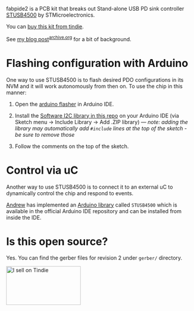 fabpide2 is a PCB kit that breaks out Stand-alone USB PD sink controller
[STUSB4500](https://www.st.com/en/interfaces-and-transceivers/stusb4500.html)
by STMicroelectronics.

You can [buy this kit from
tindie](https://www.tindie.com/products/18263/).

See [my blog
post](https://blog.oxplot.com/usb-pd-standalone-sink-controller/)<sup>[archive.org](https://web.archive.org/web/20191108070615/https://blog.oxplot.com/usb-pd-standalone-sink-controller/)</sup> for a
bit of background.

# Flashing configuration with Arduino

One way to use STUSB4500 is to flash desired PDO configurations in its
NVM and it will work autonomously from then on. To use the chip in this
manner:

1. Open the [arduino
   flasher](arduino/stusb4500_flasher/stusb4500_flasher.ino) in Arduino
   IDE.

2. Install the [Software I2C library in this
   repo](arduino/libs/SoftI2CMaster.zip) on your Arduino IDE (via Sketch
   menu -> Include Library -> Add .ZIP library) — *note: adding the
   library may automatically add `#include` lines at the top of the sketch -
   be sure to remove those*

3. Follow the comments on the top of the sketch.

# Control via uC

Another way to use STUSB4500 is to connect it to an external uC to
dynamically control the chip and respond to events.

[Andrew](https://github.com/ardnew) has implemented an [Arduino
library](https://github.com/ardnew/STUSB4500)
called `STUSB4500` which is available in the official Arduino IDE
repository and can be installed from inside the IDE.

# Is this open source?

Yes. You can find the gerber files for revision 2 under `gerber/`
directory.

<a href="https://www.tindie.com/stores/oxplot/?ref=offsite_badges&utm_source=sellers_oxplot&utm_medium=badges&utm_campaign=badge_large"><img src="https://d2ss6ovg47m0r5.cloudfront.net/badges/tindie-larges.png" alt="I sell on Tindie" width="200" height="104"></a>
